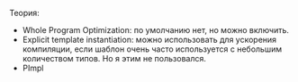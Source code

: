 Теория:

* Whole Program Optimization: по умолчанию нет, но можно включить.
* Explicit template instantiation: можно использовать для ускорения компиляции, если шаблон очень часто используется с небольшим количеством типов. Но я этим не пользовался.
* PImpl
